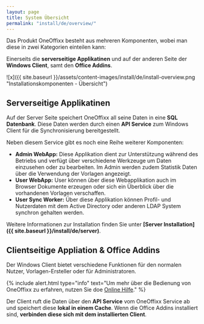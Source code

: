 ```yaml
---
layout: page
title: System Übersicht
permalink: "install/de/overview/"
---
```


Das Produkt OneOffixx besteht aus mehreren Komponenten, wobei man diese in zwei Kategorien einteilen kann:

Einerseits die __serverseitige Applikatinen__ und auf der anderen Seite der __Windows Client__, samt den __Office Addins__.

![x]({{ site.baseurl }}/assets/content-images/install/de/install-overview.png "Installationskomponenten - Übersicht")

## <i class="fa fa-server" aria-hidden="true"></i> Serverseitige Applikatinen

Auf der Server Seite speichert OneOffixx all seine Daten in eine __SQL Datenbank__. Diese Daten werden durch einen __API Service__ zum Windows Client für die Synchronisierung bereitgestellt.

Neben diesem Service gibt es noch eine Reihe weiterer Komponenten:

* __Admin WebApp:__ Diese Applikation dient zur Unterstützung während des Betriebs und verfügt über verschiedene Werkzeuge um Daten einzusehen oder zu bearbeiten. Im Admin werden zudem Statistik Daten über die Verwendung der Vorlagen angezeigt.
* __User WebApp:__ User können über diese Webapplikation auch im Browser Dokumente erzeugen oder sich ein Überblick über die vorhandenen Vorlagen verschaffen.
* __User Sync Worker:__ Über diese Applikation können Profil- und Nutzerdaten mit dem Active Directory oder anderen LDAP System synchron gehalten werden.

Weitere Informationen zur Installation finden Sie unter __[Server Installation]({{ site.baseurl }}/install/de/server)__. 

## <i class="fa fa-desktop" aria-hidden="true"></i> Clientseitige Appliation & Office Addins

Der Windows Client bietet verschiedene Funktionen für den normalen Nutzer, Vorlagen-Ersteller oder für Administratoren. 

{% include alert.html type="info" text="Um mehr über die Bedienung von OneOffixx zu erfahren, nutzen Sie doe <a href='http://help.oneoffixx.com/suite/de/'>Online Hilfe</a>." %}

Der Client ruft die Daten über den __API Service__ vom OneOffixx Service ab und speichert diese __lokal in einem Cache__.
Wenn die Office Addins installiert sind, __verbinden diese sich mit dem installierten Client__.
